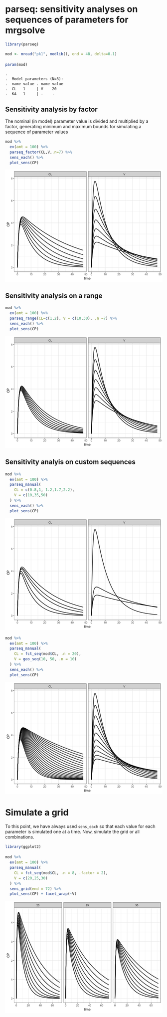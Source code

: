 parseq: sensitivity analyses on sequences of parameters for mrgsolve
================

``` r
library(parseq)
```

``` r
mod <- mread("pk1", modlib(), end = 48, delta=0.1)

param(mod)
```

    . 
    .  Model parameters (N=3):
    .  name value . name value
    .  CL   1     | V    20   
    .  KA   1     | .    .

Sensitivity analysis by factor
------------------------------

The nominal (in model) parameter value is divided and multiplied by a factor, generating minimum and maximum bounds for simulating a sequence of parameter values

``` r
mod %>% 
  ev(amt = 100) %>% 
  parseq_factor(CL,V,.n=7) %>% 
  sens_each() %>% 
  plot_sens(CP)
```

![](inst/img/README-unnamed-chunk-3-1.png)

Sensitivity analysis on a range
-------------------------------

``` r
mod %>% 
  ev(amt = 100) %>% 
  parseq_range(CL=c(1,2), V = c(10,30), .n =7) %>% 
  sens_each() %>% 
  plot_sens(CP)
```

![](inst/img/README-unnamed-chunk-4-1.png)

Sensitivity analyis on custom sequences
---------------------------------------

``` r
mod %>% 
  ev(amt = 100) %>% 
  parseq_manual(
    CL = c(0.8,1, 1.2,1.7,2.2), 
    V = c(10,35,50)
  ) %>% 
  sens_each() %>% 
  plot_sens(CP)
```

![](inst/img/README-unnamed-chunk-5-1.png)

``` r
mod %>% 
  ev(amt = 100) %>% 
  parseq_manual(
    CL = fct_seq(mod$CL, .n = 20), 
    V = geo_seq(10, 50, .n = 10)
  ) %>% 
  sens_each() %>% 
  plot_sens(CP)
```

![](inst/img/README-unnamed-chunk-6-1.png)

Simulate a grid
===============

To this point, we have always used `sens_each` so that each value for each parameter is simulated one at a time. Now, simulate the grid or all combinations.

``` r
library(ggplot2)

mod %>% 
  ev(amt = 100) %>% 
  parseq_manual(
    CL = fct_seq(mod$CL, .n = 8, .factor = 2), 
    V = c(20,25,30)
  ) %>% 
  sens_grid(end = 72) %>% 
  plot_sens(CP) + facet_wrap(~V)
```

![](inst/img/README-unnamed-chunk-7-1.png)
